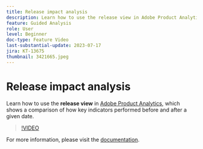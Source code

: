 ```yaml
---
title: Release impact analysis
description: Learn how to use the release view in Adobe Product Analytics, which shows a comparison of how key indicators performed before and after a given date.
feature: Guided Analysis
role: User
level: Beginner
doc-type: Feature Video
last-substantial-update: 2023-07-17
jira: KT-13675
thumbnail: 3421665.jpeg
---
```


# Release impact analysis

Learn how to use the **release view** in [Adobe Product Analytics](../../adobe-product-analytics/adobe-product-analytics-overview.md), which shows a comparison of how key indicators performed before and after a given date.

>[!VIDEO](https://video.tv.adobe.com/v/3421665/?learn=on)

For more information, please visit the [documentation](https://experienceleague.adobe.com/docs/analytics-platform/using/guided-analysis/impact/release.html).
